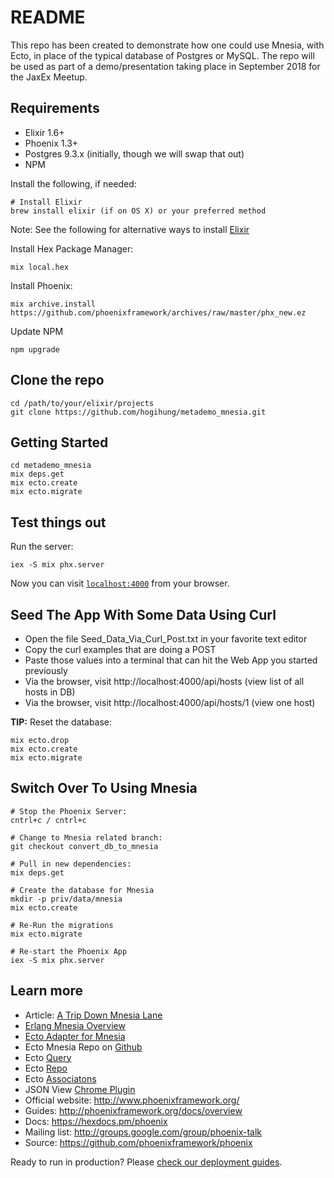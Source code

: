 # README


This repo has been created to demonstrate how one could use Mnesia, with Ecto, in
place of the typical database of Postgres or MySQL.  The repo will be used as part
of a demo/presentation taking place in September 2018 for the JaxEx Meetup.



## Requirements

  * Elixir 1.6+ 
  * Phoenix 1.3+
  * Postgres 9.3.x (initially, though we will swap that out)
  * NPM


Install the following, if needed:

  ```
  # Install Elixir 
  brew install elixir (if on OS X) or your preferred method
  ```

Note:  See the following for alternative ways to install [Elixir](https://elixir-lang.org/install.html)



Install Hex Package Manager:

  ```
  mix local.hex
  ```



Install Phoenix:

  ```
  mix archive.install https://github.com/phoenixframework/archives/raw/master/phx_new.ez
  ```



Update NPM

  ```
  npm upgrade
  ```



## Clone the repo

  ```
  cd /path/to/your/elixir/projects
  git clone https://github.com/hogihung/metademo_mnesia.git 
  ```


## Getting Started

  ```
  cd metademo_mnesia
  mix deps.get
  mix ecto.create
  mix ecto.migrate
  ```



## Test things out

Run the server:

  ```
  iex -S mix phx.server
  ```

Now you can visit [`localhost:4000`](http://localhost:4000) from your browser.



## Seed The App With Some Data Using Curl

  - Open the file Seed\_Data\_Via\_Curl\_Post.txt in your favorite text editor
  - Copy the curl examples that are doing a POST
  - Paste those values into a terminal that can hit the Web App you started previously
  - Via the browser, visit http://localhost:4000/api/hosts     (view list of all hosts in DB)
  - Via the browser, visit http://localhost:4000/api/hosts/1   (view one host)


**TIP:** Reset the database:

  ```
  mix ecto.drop
  mix ecto.create
  mix ecto.migrate
  ```


## Switch Over To Using Mnesia

  ```
  # Stop the Phoenix Server:
  cntrl+c / cntrl+c

  # Change to Mnesia related branch:
  git checkout convert_db_to_mnesia 

  # Pull in new dependencies:
  mix deps.get

  # Create the database for Mnesia
  mkdir -p priv/data/mnesia
  mix ecto.create

  # Re-Run the migrations
  mix ecto.migrate

  # Re-start the Phoenix App
  iex -S mix phx.server
  ```



## Learn more

  * Article: [A Trip Down Mnesia Lane](https://medium.com/@hogihung/a-trip-down-mnesia-lane-bb4549c74bf9)
  * [Erlang Mnesia Overview](http://erlang.org/doc/apps/mnesia/Mnesia_overview.html)
  * [Ecto Adapter for Mnesia](https://hexdocs.pm/ecto_mnesia/readme.html)
  * Ecto Mnesia Repo on [Github](https://github.com/Nebo15/ecto_mnesia)
  * Ecto [Query](https://hexdocs.pm/ecto/Ecto.Query.html#content)
  * Ecto [Repo](https://hexdocs.pm/ecto/Ecto.Repo.html#c:get!/3)
  * Ecto [Associatons](https://hexdocs.pm/ecto/associations.html#one-to-many)
  * JSON View [Chrome Plugin](https://chrome.google.com/webstore/detail/jsonview/chklaanhfefbnpoihckbnefhakgolnmc)
  * Official website: http://www.phoenixframework.org/
  * Guides: http://phoenixframework.org/docs/overview
  * Docs: https://hexdocs.pm/phoenix
  * Mailing list: http://groups.google.com/group/phoenix-talk
  * Source: https://github.com/phoenixframework/phoenix


Ready to run in production? Please [check our deployment guides](http://www.phoenixframework.org/docs/deployment).

